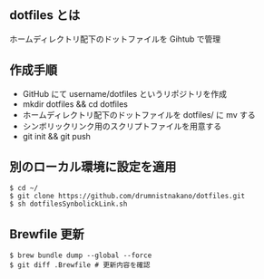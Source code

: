 ## dotfiles とは

ホームディレクトリ配下のドットファイルを Gihtub で管理

## 作成手順

- GitHub にて username/dotfiles というリポジトリを作成
- mkdir dotfiles && cd dotfiles
- ホームディレクトリ配下のドットファイルを dotfiles/ に mv する
- シンボリックリンク用のスクリプトファイルを用意する
- git init && git push

## 別のローカル環境に設定を適用

```
$ cd ~/
$ git clone https://github.com/drumnistnakano/dotfiles.git
$ sh dotfilesSynbolickLink.sh
```

## Brewfile 更新

```
$ brew bundle dump --global --force
$ git diff .Brewfile # 更新内容を確認
```
